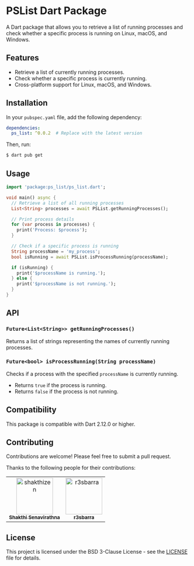 # PSList Dart Package

A Dart package that allows you to retrieve a list of running processes and check whether a specific process is running on Linux, macOS, and Windows.

## Features

- Retrieve a list of currently running processes.
- Check whether a specific process is currently running.
- Cross-platform support for Linux, macOS, and Windows.

## Installation

In your `pubspec.yaml` file, add the following dependency:

```yaml
dependencies:
  ps_list: ^0.0.2  # Replace with the latest version
```

Then, run:

```bash
$ dart pub get
```

## Usage

```dart
import 'package:ps_list/ps_list.dart';

void main() async {
  // Retrieve a list of all running processes
  List<String> processes = await PSList.getRunningProcesses();

  // Print process details
  for (var process in processes) {
    print('Process: $process');
  }

  // Check if a specific process is running
  String processName = 'my_process';
  bool isRunning = await PSList.isProcessRunning(processName);

  if (isRunning) {
    print('$processName is running.');
  } else {
    print('$processName is not running.');
  }
}
```

## API

### `Future<List<String>> getRunningProcesses()`

Returns a list of strings representing the names of currently running processes.

### `Future<bool> isProcessRunning(String processName)`

Checks if a process with the specified `processName` is currently running.

- Returns `true` if the process is running.
- Returns `false` if the process is not running.

## Compatibility

This package is compatible with Dart 2.12.0 or higher.

## Contributing

Contributions are welcome! Please feel free to submit a pull request.

Thanks to the following people for their contributions:

<!-- readme: contributors -start -->
<table>
	<tbody>
		<tr>
            <td align="center">
                <a href="https://github.com/shakthizen">
                    <img src="https://avatars.githubusercontent.com/u/33683648?v=4" width="100;" alt="shakthizen"/>
                    <br />
                    <sub><b>Shakthi Senavirathna</b></sub>
                </a>
            </td>
            <td align="center">
                <a href="https://github.com/r3sbarra">
                    <img src="https://avatars.githubusercontent.com/u/25109979?v=4" width="100;" alt="r3sbarra"/>
                    <br />
                    <sub><b>r3sbarra</b></sub>
                </a>
            </td>
		</tr>
	<tbody>
</table>
<!-- readme: contributors -end -->

## License

This project is licensed under the BSD 3-Clause License - see the [LICENSE](LICENSE) file for details.